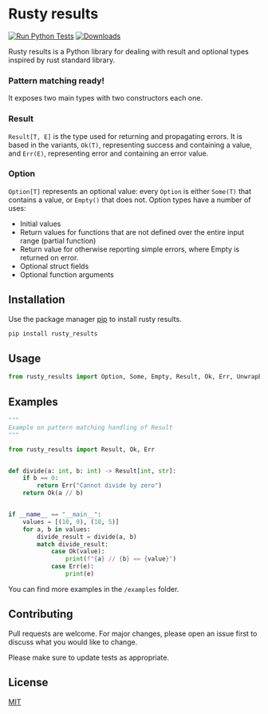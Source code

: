 # Rusty results

[![Run Python Tests](https://github.com/danielSanchezQ/rusty_results/actions/workflows/ci.yml/badge.svg)](https://github.com/danielSanchezQ/rusty_results/actions/workflows/ci.yml)
[![Downloads](https://static.pepy.tech/personalized-badge/rusty-results?period=month&units=international_system&left_color=blue&right_color=grey&left_text=Downloads)](https://pepy.tech/project/rusty-results)


Rusty results is a Python library for dealing with result and optional types inspired by rust standard library.

### Pattern matching ready!

It exposes two main types with two constructors each one. 


### Result
`Result[T, E]` is the type used for returning and propagating errors. It is based in the variants, `Ok(T)`, representing 
success and containing a value, and `Err(E)`, representing error and containing an error value.


### Option

`Option[T]` represents an optional value: every `Option` is either `Some(T)` that contains a value, or `Empty()` that does not.
Option types have a number of uses:
* Initial values
* Return values for functions that are not defined over the entire input range (partial function)
* Return value for otherwise reporting simple errors, where Empty is returned on error.
* Optional struct fields
* Optional function arguments


## Installation

Use the package manager [pip](https://pip.pypa.io/en/stable/) to install rusty results.

```bash
pip install rusty_results
```

## Usage

```python
from rusty_results import Option, Some, Empty, Result, Ok, Err, UnwrapException
```

## Examples

```python
"""
Example on pattern matching handling of Result
"""

from rusty_results import Result, Ok, Err


def divide(a: int, b: int) -> Result[int, str]:
    if b == 0:
        return Err("Cannot divide by zero")
    return Ok(a // b)


if __name__ == "__main__":
    values = [(10, 0), (10, 5)]
    for a, b in values:
        divide_result = divide(a, b)
        match divide_result:
            case Ok(value):
                print(f"{a} // {b} == {value}")
            case Err(e):
                print(e)
```

You can find more examples in the `/examples` folder.

## Contributing
Pull requests are welcome. For major changes, please open an issue first to discuss what you would like to change.

Please make sure to update tests as appropriate.

## License
[MIT](https://choosealicense.com/licenses/mit/)